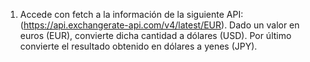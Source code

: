1. Accede con fetch a la información de la siguiente API: (https://api.exchangerate-api.com/v4/latest/EUR). Dado un valor en euros (EUR), convierte dicha cantidad a dólares (USD). Por último convierte el resultado obtenido en dólares a yenes (JPY).


